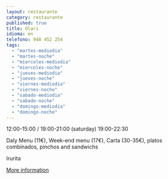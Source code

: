 ```yaml
---
layout: restaurante
category: restaurante
published: true
title: Olari
idioma: en
telefono: 948 452 254
tags: 
  - "martes-mediodia"
  - "martes-noche"
  - "miercoles-mediodia"
  - "miercoles-noche"
  - "jueves-mediodia"
  - "jueves-noche"
  - "viernes-mediodia"
  - "viernes-noche"
  - "sabado-mediodia"
  - "sabado-noche"
  - "domingo-mediodia"
  - "domingo-noche"
---
```


12:00-15:00 / 19:00-21:00 (saturday) 19:00-22:30

Daly Menu (11€), Week-end menu (17€), Carta (30-35€), platos combinados, pinchos and sandwichs

Irurita

[More information](http://www.consorciobertiz.org/consorcio/dondecomer/restaurantes/irurita-es-0-184/restaurante-olari.html)